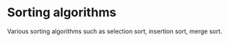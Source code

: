 # Sorting algorithms

Various sorting algorithms such as selection sort, insertion sort, merge sort.
